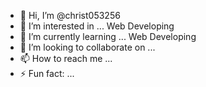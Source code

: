 - 👋 Hi, I’m @christ053256
- 👀 I’m interested in ... Web Developing
- 🌱 I’m currently learning ... Web Developing
- 💞️ I’m looking to collaborate on ...
- 📫 How to reach me ...
- ⚡ Fun fact: ...

<!---
christ053256/christ053256 is a ✨ special ✨ repository because its `README.md` (this file) appears on your GitHub profile.
You can click the Preview link to take a look at your changes.
--->
